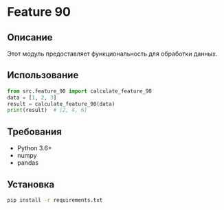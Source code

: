# Feature 90
## Описание
Этот модуль предоставляет функциональность для обработки данных.
## Использование
```python
from src.feature_90 import calculate_feature_90
data = [1, 2, 3]
result = calculate_feature_90(data)
print(result)  # [2, 4, 6]
```
## Требования
- Python 3.6+
- numpy
- pandas
## Установка
```bash
pip install -r requirements.txt
```